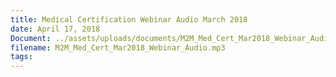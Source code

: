 ```yaml
---
title: Medical Certification Webinar Audio March 2018
date: April 17, 2018
Document: ../assets/uploads/documents/M2M_Med_Cert_Mar2018_Webinar_Audio.mp3
filename: M2M_Med_Cert_Mar2018_Webinar_Audio.mp3
tags:
---
```

